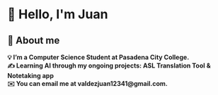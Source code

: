 <h1> 👋 Hello, I'm Juan </h1> 
<h2> 📰 About me </h2> 
<b>💡 I’m a Computer Science Student at Pasadena City College. <br> </b>
<b>✍️ Learning AI through my ongoing projects: ASL Translation Tool & Notetaking app <br> </b>
<b>✉️ You can email me at valdezjuan12341@gmail.com. </b>
<!--
**JValdez777/JValdez777** is a ✨ _special_ ✨ repository because its `README.md` (this file) appears on your GitHub profile.

Here are some ideas to get you started:

- 🔭 I’m currently working on ...
- 🌱 I’m currently learning ...
- 👯 I’m looking to collaborate on ...
- 🤔 I’m looking for help with ...
- 💬 Ask me about ...
- 📫 How to reach me: ...
- 😄 Pronouns: ...
- ⚡ Fun fact: ...
-->
